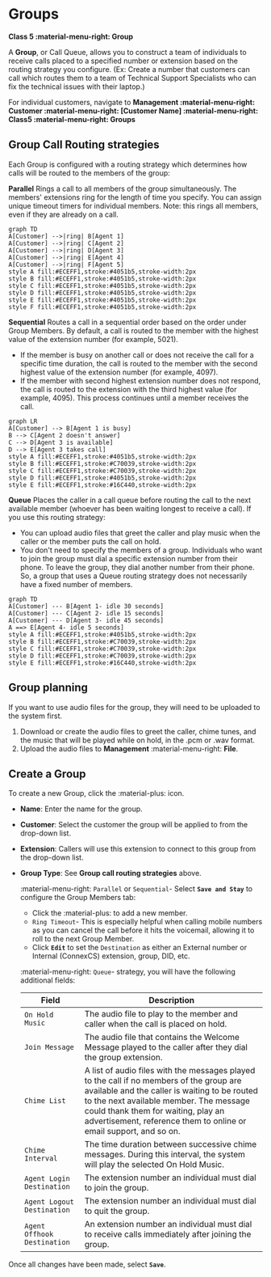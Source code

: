 # Groups
**Class 5 :material-menu-right: Group**

A **Group**, or Call Queue, allows you to construct a team of individuals to receive calls placed to a specified number or extension based on the routing strategy you configure. (Ex: Create a number that customers can call which routes them to a team of Technical Support Specialists who can fix the technical issues with their laptop.)

For individual customers, navigate to **Management :material-menu-right: Customer :material-menu-right: [Customer Name] :material-menu-right: Class5 :material-menu-right: Groups**

## Group Call Routing strategies
Each Group is configured with a routing strategy which determines how calls will be routed to the members of the group:

**Parallel** Rings a call to all members of the group simultaneously. The members' extensions ring for the length of time you specify. You can assign unique timeout timers for individual members. Note: this rings all members, even if they are already on a call. 

```mermaid
graph TD
A[Customer] -->|ring| B[Agent 1]
A[Customer] -->|ring| C[Agent 2]
A[Customer] -->|ring| D[Agent 3]
A[Customer] -->|ring| E[Agent 4]
A[Customer] -->|ring| F[Agent 5]
style A fill:#ECEFF1,stroke:#4051b5,stroke-width:2px
style B fill:#ECEFF1,stroke:#4051b5,stroke-width:2px
style C fill:#ECEFF1,stroke:#4051b5,stroke-width:2px
style D fill:#ECEFF1,stroke:#4051b5,stroke-width:2px
style E fill:#ECEFF1,stroke:#4051b5,stroke-width:2px
style F fill:#ECEFF1,stroke:#4051b5,stroke-width:2px
```

**Sequential** Routes a call in a sequential order based on the order under Group Members.  By default, a call is routed to the member with the highest value of the extension number (for example, 5021).

+ If the member is busy on another call or does not receive the call for a specific time duration, the call is routed to the member with the second highest value of the extension number (for example, 4097). 
+ If the member with second highest extension number does not respond, the call is routed to the extension with the third highest value (for example, 4095). This process continues until a member receives the call. 

```mermaid
graph LR
A[Customer] --> B[Agent 1 is busy]
B --> C[Agent 2 doesn't answer]
C --> D[Agent 3 is available]
D --> E[Agent 3 takes call]
style A fill:#ECEFF1,stroke:#4051b5,stroke-width:2px
style B fill:#ECEFF1,stroke:#C70039,stroke-width:2px
style C fill:#ECEFF1,stroke:#C70039,stroke-width:2px
style D fill:#ECEFF1,stroke:#4051b5,stroke-width:2px
style E fill:#ECEFF1,stroke:#16C440,stroke-width:2px
```

**Queue** Places the caller in a call queue before routing the call to the next available member (whoever has been waiting longest to receive a call). If you use this routing strategy:

+ You can upload audio files that greet the caller and play music when the caller or the member puts the call on hold.
+ You don't need to specify the members of a group. Individuals who want to join the group must dial a specific extension number from their phone. To leave the group, they dial another number from their phone. So, a group that uses a Queue routing strategy does not necessarily have a fixed number of members. 

```mermaid
graph TD
A[Customer] --- B[Agent 1- idle 30 seconds]
A[Customer] --- C[Agent 2- idle 15 seconds]
A[Customer] --- D[Agent 3- idle 45 seconds]
A ==> E[Agent 4- idle 5 seconds]
style A fill:#ECEFF1,stroke:#4051b5,stroke-width:2px
style B fill:#ECEFF1,stroke:#C70039,stroke-width:2px
style C fill:#ECEFF1,stroke:#C70039,stroke-width:2px
style D fill:#ECEFF1,stroke:#C70039,stroke-width:2px
style E fill:#ECEFF1,stroke:#16C440,stroke-width:2px
```

## Group planning 
If you want to use audio files for the group, they will need to be uploaded to the system first. 
    
1. Download or create the audio files to greet the caller, chime tunes, and the music that will be played while on hold, in the .pcm or .wav format.
2. Upload the audio files to **Management** :material-menu-right: **File**.

## Create a Group
To create a new Group, click the :material-plus: icon.

+ **Name**: Enter the name for the group.
+ **Customer**: Select the customer the group will be applied to from the drop-down list.
+ **Extension**: Callers will use this extension to connect to this group from the drop-down list.
+ **Group Type**: See **Group call routing strategies** above.
    
    :material-menu-right: `Parallel` or `Sequential`- Select **`Save and Stay`** to configure the Group Members tab: 
        
     + Click the :material-plus: to add a new member.
     + `Ring Timeout`- This is especially helpful when calling mobile numbers as you can cancel the call before it hits the voicemail, allowing it to roll to the next Group Member.
     + Click **`Edit`** to set the `Destination` as either an External number or Internal (ConnexCS) extension, group, DID, etc. 
    
    :material-menu-right: `Queue`- strategy, you will have the following additional fields:

    |Field   |Description|
    |--------|----------------------|
    |`On Hold Music` |The audio file to play to the member and caller when the call is placed on hold.|
    |`Join Message` |The audio file that contains the Welcome Message played to the caller after they dial the group extension.|
    |`Chime List` |A list of audio files with the messages played to the call if no members of the group are available and the caller is waiting to be routed to the next available member. The message could thank them for waiting, play an advertisement, reference them to online or email support, and so on.|
    |`Chime Interval` |The time duration between successive chime messages. During this interval, the system will play the selected On Hold Music.|
    |`Agent Login Destination` |The extension number an individual must dial to join the group.|
    |`Agent Logout Destination` |The extension number an individual must dial to quit the group.|
    |`Agent Offhook Destination` |An extension number an individual must dial to receive calls immediately after joining the group.|

Once all changes have been made, select **`Save`**. 
